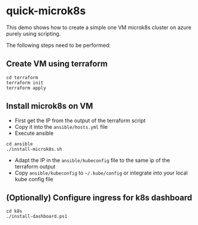 # quick-microk8s

This demo shows how to create a simple one VM microk8s cluster on azure purely using scripting.

The following steps need to be performed:

## Create VM using terraform
```
cd terraform
terraform init
terraform apply
```

## Install microk8s on VM

- First get the IP from the output of the terraform script
- Copy it into the `ansible/hosts.yml` file
- Execute ansible 

```
cd ansible
./install-microk8s.sh
```

- Adapt the IP in the `ansible/kubeconfig` file to the same ip of the terraform output
- Copy `ansible/kubeconfig` to `~/.kube/config` or integrate into your local kube config file

## (Optionally) Configure ingress for k8s dashboard
```
cd k8s
./install-dashboard.ps1
```